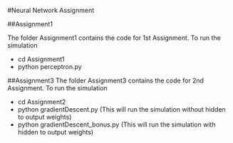 #Neural Network Assignment

##Assignment1

The folder Assignment1 contains the code for 1st Assignment.
To run the simulation
- cd Assignment1
- python perceptron.py


##Assignment3 
The folder Assignment3 contains the code for 2nd Assignment. 
To run the simulation
- cd Assignment2 
- python gradientDescent.py (This will run the simulation without hidden to output weights)
- python gradientDescent_bonus.py (This will run the simulation with hidden to output weights)

